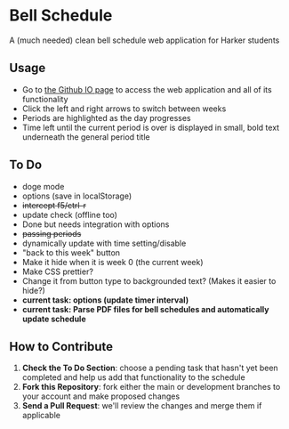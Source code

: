 # Bell Schedule

A (much needed) clean bell schedule web application for Harker students

## Usage
* Go to [the Github IO page](http://iluvredwall.github.io/bellschedule/) to access the web application and all of its functionality
* Click the left and right arrows to switch between weeks
* Periods are highlighted as the day progresses
* Time left until the current period is over is displayed in small, bold text underneath the general period title

## To Do
* doge mode
* options (save in localStorage)
* ~~intercept f5/ctrl-r~~
* update check (offline too)
 * Done but needs integration with options
* ~~passing periods~~
* dynamically update with time setting/disable
* "back to this week" button
 * Make it hide when it is week 0 (the current week)
 * Make CSS prettier?
 * Change it from button type to backgrounded text? (Makes it easier to hide?)
* **current task: options (update timer interval)**
* **current task: Parse PDF files for bell schedules and automatically update schedule**

## How to Contribute
1. **Check the To Do Section**: choose a pending task that hasn't yet been completed and help us add that functionality to the schedule
2. **Fork this Repository**: fork either the main or development branches to your account and make proposed changes
3. **Send a Pull Request**: we'll review the changes and merge them if applicable
